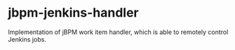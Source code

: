 jbpm-jenkins-handler
====================

Implementation of jBPM work item handler, which is able to remotely control Jenkins jobs.